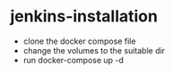 # jenkins-installation
- clone the docker compose file
- change the volumes to the suitable dir 
- run docker-compose up -d

